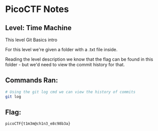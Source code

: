 # PicoCTF Notes
## Level: Time Machine

This level Git Basics intro

For this level we're given a folder with a .txt file inside.

Reading the level description we know that the flag can be found in this folder - but we'd need to view the commit history for that.

## Commands Ran:
```bash
# Using the git log cmd we can view the history of commits
git log
```

## Flag:
``` picoCTF{t1m3m@ch1n3_e8c98b3a} ```